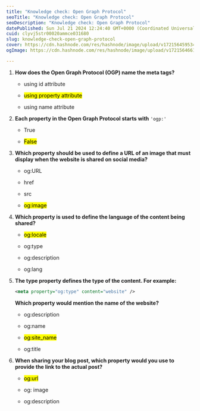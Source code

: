 ```yaml
---
title: "Knowledge check: Open Graph Protocol"
seoTitle: "Knowledge check: Open Graph Protocol"
seoDescription: "Knowledge check: Open Graph Protocol"
datePublished: Sun Jul 21 2024 12:24:40 GMT+0000 (Coordinated Universal Time)
cuid: clyvj5str00020ammce031680
slug: knowledge-check-open-graph-protocol
cover: https://cdn.hashnode.com/res/hashnode/image/upload/v1721564595341/24482018-5d57-4a69-9801-9b16486441cf.png
ogImage: https://cdn.hashnode.com/res/hashnode/image/upload/v1721564661690/1818db21-c051-44e3-9baa-043f6c86b0d0.png

---
```


1. **How does the Open Graph Protocol (OGP) name the meta tags?**
    
    * using id attribute
        
    * <mark>using property attribute</mark>
        
    * using name attribute
        
2. **Each property in the Open Graph Protocol starts with** `'ogp:'`
    
    * True
        
    * <mark>False</mark>
        
3. **Which property should be used to define a URL of an image that must display when the website is shared on social media?**
    
    * og:URL
        
    * href
        
    * src
        
    * <mark>og:image</mark>
        
4. **Which property is used to define the language of the content being shared?**
    
    * <mark>og:locale</mark>
        
    * og:type
        
    * og:description
        
    * og:lang
        
5. **The type property defines the type of the content. For example:**
    
    ```xml
    <meta property="og:type" content="website" />
    ```
    
    **Which property would mention the name of the website?**
    
    * og:description
        
    * og:name
        
    * <mark>og:site_name</mark>
        
    * og:title
        
6. **When sharing your blog post, which property would you use to provide the link to the actual post?**
    
    * <mark>og:url</mark>
        
    * og: image
        
    * og:description